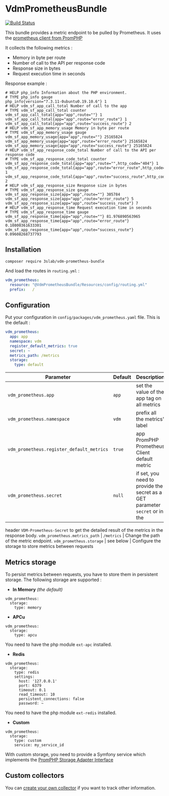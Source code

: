 # VdmPrometheusBundle

[![Build Status](https://travis-ci.org/3slab/VdmPrometheusBundle.svg?branch=master)](https://travis-ci.org/3slab/VdmPrometheusBundle)

This bundle provides a metric endpoint to be pulled by Prometheus. It uses the [prometheus client from PromPHP](https://github.com/PromPHP/prometheus_client_php/)

It collects the following metrics :

* Memory in byte per route
* Number of call to the API per response code
* Response size in bytes
* Request execution time in seconds

Response example :

```text
# HELP php_info Information about the PHP environment.
# TYPE php_info gauge
php_info{version="7.3.11-0ubuntu0.19.10.6"} 1
# HELP vdm_sf_app_call_total Number of call to the app
# TYPE vdm_sf_app_call_total counter
vdm_sf_app_call_total{app="app",route=""} 1
vdm_sf_app_call_total{app="app",route="error_route"} 1
vdm_sf_app_call_total{app="app",route="success_route"} 2
# HELP vdm_sf_app_memory_usage Memory in byte per route
# TYPE vdm_sf_app_memory_usage gauge
vdm_sf_app_memory_usage{app="app",route=""} 25165824
vdm_sf_app_memory_usage{app="app",route="error_route"} 25165824
vdm_sf_app_memory_usage{app="app",route="success_route"} 25165824
# HELP vdm_sf_app_response_code_total Number of call to the API per response code
# TYPE vdm_sf_app_response_code_total counter
vdm_sf_app_response_code_total{app="app",route="",http_code="404"} 1
vdm_sf_app_response_code_total{app="app",route="error_route",http_code="500"} 1
vdm_sf_app_response_code_total{app="app",route="success_route",http_code="200"} 2
# HELP vdm_sf_app_response_size Response size in bytes
# TYPE vdm_sf_app_response_size gauge
vdm_sf_app_response_size{app="app",route=""} 305784
vdm_sf_app_response_size{app="app",route="error_route"} 5
vdm_sf_app_response_size{app="app",route="success_route"} 7
# HELP vdm_sf_app_response_time Request execution time in seconds
# TYPE vdm_sf_app_response_time gauge
vdm_sf_app_response_time{app="app",route=""} 81.976890563965
vdm_sf_app_response_time{app="app",route="error_route"} 0.10800361633301
vdm_sf_app_response_time{app="app",route="success_route"} 0.09608268737793
```

## Installation

```shell script
composer require 3slab/vdm-prometheus-bundle
```

And load the routes in `routing.yml` :

```yaml
vdm_prometheus:
  resource: "@VdmPrometheusBundle/Resources/config/routing.yml"
  prefix:   /
```

## Configuration

Put your configuration in `config/packages/vdm_prometheus.yaml` file. This is the default :

```yaml
vdm_prometheus:
  app: app
  namespace: vdm
  register_default_metrics: true
  secret: ~
  metrics_path: /metrics
  storage:
    type: default
```

Parameter | Default | Description
--- | --- | ---
`vdm_prometheus.app` | `app` | set the value of the app tag on all metrics
`vdm_prometheus.namespace` | `vdm` | prefix all the metrics' label
`vdm_prometheus.register_default_metrics` | `true` | app PromPHP Prometheus Client default metric
`vdm_prometheus.secret` | `null` | if set, you need to provide the secret as a GET parameter `secret` or in the 
header `VDM-Prometheus-Secret` to get the detailed result of the metrics in the response body.
`vdm_prometheus.metrics_path` | `/metrics` | Change the path of the metric endpoint.
`vdm_prometheus.storage` | see below | Configure the storage to store metrics between requests

## Metrics storage

To persist metrics between requests, you have to store them in persistent storage. 
The following storage are supported :

* **In Memory** *(the default)*

```
vdm_prometheus:
  storage:
    type: memory
```

* **APCu**

```
vdm_prometheus:
  storage:
    type: apcu
```

You need to have the php module `ext-apc` installed.

* **Redis**

```
vdm_prometheus:
  storage:
    type: redis
    settings:
      host: '127.0.0.1'
      port: 6379
      timeout: 0.1
      read_timeout: 10
      persistent_connections: false
      password: ~
```

You need to have the php module `ext-redis` installed.

* **Custom**

```
vdm_prometheus:
  storage:
    type: custom
    service: my_service_id
```

With custom storage, you need to provide a Symfony service which implements the 
[PromPHP Storage Adapter Interface](https://github.com/PromPHP/prometheus_client_php/blob/master/src/Prometheus/Storage/Adapter.php)

## Custom collectors

You can [create your own collector](./Resources/doc/create_your_own_collector.md) if you want to track other 
information.
